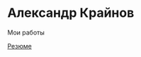 
# Александр Крайнов
Мои работы

[Резюме](https://aleksandrkraynov.github.io/summary/ "Сайт резюме")

